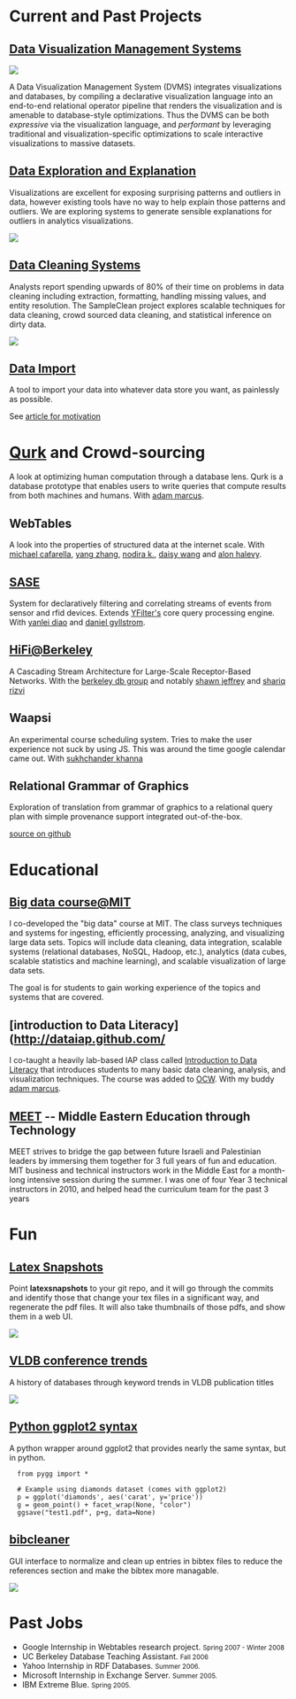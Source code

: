 
# Current and Past Projects



## [Data Visualization Management Systems](./dvms.html)

<img class="logo" id="dvmslogo" src="./images/dvms.png" />

A Data Visualization Management System (DVMS) integrates
visualizations and databases, by compiling a declarative visualization
language into an end-to-end relational operator pipeline that renders
the visualization and is amenable to database-style optimizations.
Thus the DVMS can be both <i>expressive</i> via the
visualization language, and <i>performant</i>
by leveraging traditional and visualization-specific
optimizations to scale interactive visualizations to massive
datasets.


## [Data Exploration and Explanation](./dbwipes.html)

Visualizations are excellent for exposing surprising patterns
and outliers in data, however existing tools have no way to
help explain those patterns and outliers.  We are exploring 
systems to generate sensible explanations for outliers in 
analytics visualizations.

<img class="screenshot" id="scorpionscreen" src="./images/scorpion.png" />


## [Data Cleaning Systems](http://www.sampleclean.org)

Analysts report spending upwards of 80% of their time on problems in data cleaning including extraction, formatting, handling missing values, and entity resolution. 
The SampleClean project explores scalable techniques for data cleaning, crowd sourced data cleaning, and statistical inference on dirty data.

<img class="screenshot" id="samplecleanscreen" src="./images/sampleclean.png" />


## [Data Import](https://github.com/sirrice/dbtruck)

A tool to import your data into whatever data store you want, 
as painlessly as possible.  

See <a href="http://scripts.mit.edu/~eugenewu/wp/archives/327">article for motivation</a>



# [Qurk](http://db.csail.mit.edu/qurk/) and Crowd-sourcing

A look at optimizing human computation through a database lens.  Qurk is a
database prototype that enables users to write queries that compute results from
both machines and humans.  With <a href="http://people.csail.mit.edu/marcua/">adam marcus</a>.


## WebTables

A look into the properties of structured data at the internet scale. With
<a href="http://web.eecs.umich.edu/~michjc/">michael cafarella</a>, <a href="http://yz.mit.edu/">yang zhang</a>,
<a href="http://www.cs.washington.edu/homes/nodira/Nodira_Khoussainova.html">nodira k.</a>,
<a href="http://www.cise.ufl.edu/~daisyw/">daisy wang</a> and <a href="http://www.cs.washington.edu/homes/alon/">alon halevy</a>.</p>


## [SASE](http://sase.cs.umass.edu/) 

System for declaratively filtering and correlating streams
of events from sensor and rfid devices.  Extends
<a href="http://yfilter.cs.umass.edu/">YFilter's</a> core
query processing engine.  With <a href="http://people.cs.umass.edu/~yanlei/">yanlei diao</a> and <a href="http://people.cs.umass.edu/~dpg/">daniel gyllstrom</a>.

## [HiFi@Berkeley](http://hifi.cs.berkeley.edu/home/events/bears_05.html)

A Cascading Stream Architecture for Large-Scale Receptor-Based Networks.  With the
<a href="http://db.cs.berkeley.edu/">berkeley db group</a> and notably <a href="http://www.funkymonkeyland.net/">shawn jeffrey</a>
and <a href="http://www.rizvi.org/">shariq rizvi</a>

## Waapsi

An experimental course scheduling system.  Tries to make the
user experience not suck by using JS.  This was around the time google
calendar came out.  With <a href="https://twitter.com/#!/sukhchander">sukhchander khanna</a>


## Relational Grammar of Graphics 

Exploration of translation from grammar of graphics to a relational query plan with simple provenance support integrated out-of-the-box.  

[source on github](https://github.com/sirrice/gg/)

<div class='screenshot' id="ggscreen"></div>


# Educational


## [Big data course@MIT](http://db.csail.mit.edu/6.885/)

I co-developed the "big data" course at MIT.  The class surveys techniques and systems for ingesting, efficiently processing, analyzing, and visualizing large data sets. Topics will include data cleaning, data integration, scalable systems (relational databases, NoSQL, Hadoop, etc.), analytics (data cubes, scalable statistics and machine learning), and scalable visualization of large data sets.

The goal is for students to gain working experience of the topics and systems that are covered.

## [introduction to Data Literacy](http://dataiap.github.com/

I co-taught a heavily lab-based IAP class called <a href="http://dataiap.github.com/">Introduction to Data Literacy</a>
that introduces students to many basic data cleaning, analysis, and visualization techniques.  The
course was added to <a href="http://ocw.mit.edu/resources/res-6-009-how-to-process-analyze-and-visualize-data-january-iap-2012/index.htm">OCW</a>.
With my buddy <a href="http://people.csail.mit.edu/marcua/">adam marcus</a>.

## [MEET](http://meet.mit.edu) -- Middle Eastern Education through Technology

MEET strives to bridge the gap between future Israeli and Palestinian
leaders by immersing them together for 3 full years of fun and education.  MIT
business and technical instructors work in the Middle East for a month-long
intensive session during the summer.  I was one of four Year 3 technical
instructors in 2010, and helped head the curriculum team for the past 3
years





# Fun


## [Latex Snapshots](http://www.github.com/sirrice/latexsnapshots)

Point **latexsnapshots** to your git repo, and it will go through the commits and identify those that change your tex files in a significant way, and regenerate the pdf files. It will also take thumbnails of those pdfs, and show them in a web UI.


  <a href="http://www.github.com/sirrice/latexsnapshots">
    <img class="screenshot" id="latexsnapshots-img" src="https://raw.githubusercontent.com/sirrice/latexsnapshots/master/latexsnapshots/static/screenshot.png"  />
  </a>


## <a href="./vldbtrends/">VLDB conference trends</a></h2>

A history of databases through keyword trends in VLDB publication titles

  <a href="./vldbtrends/">
  <img class="screenshot" id="vldb-trends" src="./images/vldb-trends.png"  />
  </a>

## [Python ggplot2 syntax](http://www.github.com/sirrice/pygg)

A python wrapper around ggplot2 that provides nearly the same syntax, but in python.

      from pygg import *

      # Example using diamonds dataset (comes with ggplot2)
      p = ggplot('diamonds', aes('carat', y='price'))
      g = geom_point() + facet_wrap(None, "color")
      ggsave("test1.pdf", p+g, data=None)

## [bibcleaner](https://github.com/sirrice/bibcleaner)

GUI interface to normalize and clean up entries in bibtex files to reduce the references section and make the bibtex more managable.

  <a href="https://github.com/sirrice/bibcleaner">
  <img class="screenshot" id="bibcleaner-img" src="https://raw.githubusercontent.com/sirrice/bibcleaner/master/screenshot.png"/>
  </a>


# Past Jobs

* Google Internship in Webtables research project.  <small>Spring 2007 - Winter 2008</small></li>
* UC Berkeley Database Teaching Assistant.  <small>Fall 2006</small></li>
* Yahoo Internship in RDF Databases.  <small>Summer 2006.</small></li>
* Microsoft Internship in Exchange Server. <small>Summer 2005.</small></li>
* IBM Extreme Blue. <small>Spring 2005.</small></li>


<link href='https://fonts.googleapis.com/css?family=Source+Code+Pro:300' rel='stylesheet' type='text/css'>


